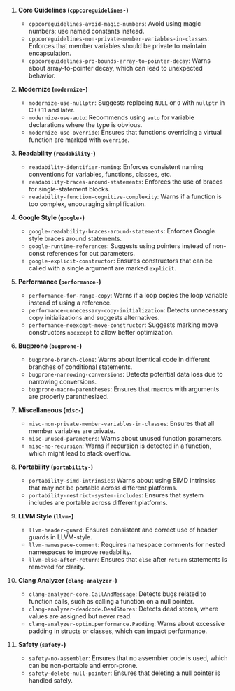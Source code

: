 1. **Core Guidelines (`cppcoreguidelines-`)**

    - `cppcoreguidelines-avoid-magic-numbers`: Avoid using magic numbers; use named constants instead.
    - `cppcoreguidelines-non-private-member-variables-in-classes`: Enforces that member variables should be private to maintain encapsulation.
    - `cppcoreguidelines-pro-bounds-array-to-pointer-decay`: Warns about array-to-pointer decay, which can lead to unexpected behavior.

2. **Modernize (`modernize-`)**

    - `modernize-use-nullptr`: Suggests replacing `NULL` or `0` with `nullptr` in C++11 and later.
    - `modernize-use-auto`: Recommends using `auto` for variable declarations where the type is obvious.
    - `modernize-use-override`: Ensures that functions overriding a virtual function are marked with `override`.

3. **Readability (`readability-`)**

    - `readability-identifier-naming`: Enforces consistent naming conventions for variables, functions, classes, etc.
    - `readability-braces-around-statements`: Enforces the use of braces for single-statement blocks.
    - `readability-function-cognitive-complexity`: Warns if a function is too complex, encouraging simplification.

4. **Google Style (`google-`)**

    - `google-readability-braces-around-statements`: Enforces Google style braces around statements.
    - `google-runtime-references`: Suggests using pointers instead of non-const references for out parameters.
    - `google-explicit-constructor`: Ensures constructors that can be called with a single argument are marked `explicit`.

5. **Performance (`performance-`)**

    - `performance-for-range-copy`: Warns if a loop copies the loop variable instead of using a reference.
    - `performance-unnecessary-copy-initialization`: Detects unnecessary copy initializations and suggests alternatives.
    - `performance-noexcept-move-constructor`: Suggests marking move constructors `noexcept` to allow better optimization.

6. **Bugprone (`bugprone-`)**

    - `bugprone-branch-clone`: Warns about identical code in different branches of conditional statements.
    - `bugprone-narrowing-conversions`: Detects potential data loss due to narrowing conversions.
    - `bugprone-macro-parentheses`: Ensures that macros with arguments are properly parenthesized.

7. **Miscellaneous (`misc-`)**

    - `misc-non-private-member-variables-in-classes`: Ensures that all member variables are private.
    - `misc-unused-parameters`: Warns about unused function parameters.
    - `misc-no-recursion`: Warns if recursion is detected in a function, which might lead to stack overflow.

8. **Portability (`portability-`)**

    - `portability-simd-intrinsics`: Warns about using SIMD intrinsics that may not be portable across different platforms.
    - `portability-restrict-system-includes`: Ensures that system includes are portable across different platforms.

9. **LLVM Style (`llvm-`)**

    - `llvm-header-guard`: Ensures consistent and correct use of header guards in LLVM-style.
    - `llvm-namespace-comment`: Requires namespace comments for nested namespaces to improve readability.
    - `llvm-else-after-return`: Ensures that `else` after `return` statements is removed for clarity.

10. **Clang Analyzer (`clang-analyzer-`)**

    - `clang-analyzer-core.CallAndMessage`: Detects bugs related to function calls, such as calling a function on a null pointer.
    - `clang-analyzer-deadcode.DeadStores`: Detects dead stores, where values are assigned but never read.
    - `clang-analyzer-optin.performance.Padding`: Warns about excessive padding in structs or classes, which can impact performance.

11. **Safety (`safety-`)**

    - `safety-no-assembler`: Ensures that no assembler code is used, which can be non-portable and error-prone.
    - `safety-delete-null-pointer`: Ensures that deleting a null pointer is handled safely.
